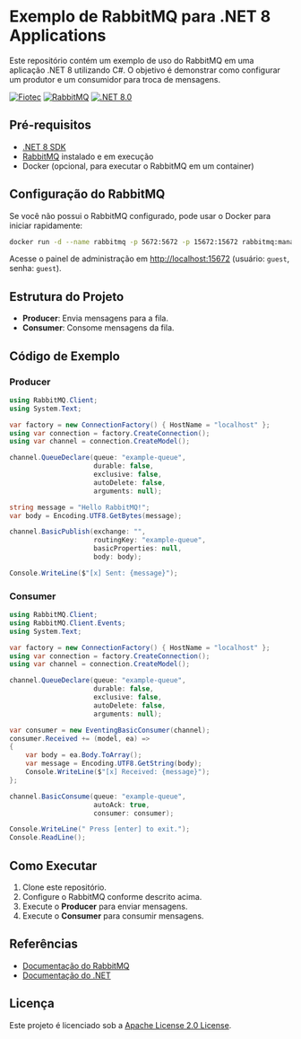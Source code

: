 # Exemplo de RabbitMQ para .NET 8 Applications

Este repositório contém um exemplo de uso do RabbitMQ em uma aplicação .NET 8 utilizando C#. O objetivo é demonstrar como configurar um produtor e um consumidor para troca de mensagens.

[![Fiotec](https://img.shields.io/badge/Fundação-Fiotec-skyblue)](https://www.fiotec.fiocruz.br/)
[![RabbitMQ](https://img.shields.io/badge/RabbitMQ-4.0.6-FF6600)](https://www.rabbitmq.com/)
[![.NET 8.0](https://img.shields.io/badge/.NET-8.0-blue)](https://dotnet.microsoft.com/)

## Pré-requisitos

- [.NET 8 SDK](https://dotnet.microsoft.com/download/dotnet/8.0)
- [RabbitMQ](https://www.rabbitmq.com/download.html) instalado e em execução
- Docker (opcional, para executar o RabbitMQ em um container)

## Configuração do RabbitMQ

Se você não possui o RabbitMQ configurado, pode usar o Docker para iniciar rapidamente:

```bash
docker run -d --name rabbitmq -p 5672:5672 -p 15672:15672 rabbitmq:management
```

Acesse o painel de administração em [http://localhost:15672](http://localhost:15672) (usuário: `guest`, senha: `guest`).

## Estrutura do Projeto

- **Producer**: Envia mensagens para a fila.
- **Consumer**: Consome mensagens da fila.

## Código de Exemplo

### Producer

```csharp
using RabbitMQ.Client;
using System.Text;

var factory = new ConnectionFactory() { HostName = "localhost" };
using var connection = factory.CreateConnection();
using var channel = connection.CreateModel();

channel.QueueDeclare(queue: "example-queue",
                     durable: false,
                     exclusive: false,
                     autoDelete: false,
                     arguments: null);

string message = "Hello RabbitMQ!";
var body = Encoding.UTF8.GetBytes(message);

channel.BasicPublish(exchange: "",
                     routingKey: "example-queue",
                     basicProperties: null,
                     body: body);

Console.WriteLine($"[x] Sent: {message}");
```

### Consumer

```csharp
using RabbitMQ.Client;
using RabbitMQ.Client.Events;
using System.Text;

var factory = new ConnectionFactory() { HostName = "localhost" };
using var connection = factory.CreateConnection();
using var channel = connection.CreateModel();

channel.QueueDeclare(queue: "example-queue",
                     durable: false,
                     exclusive: false,
                     autoDelete: false,
                     arguments: null);

var consumer = new EventingBasicConsumer(channel);
consumer.Received += (model, ea) =>
{
    var body = ea.Body.ToArray();
    var message = Encoding.UTF8.GetString(body);
    Console.WriteLine($"[x] Received: {message}");
};

channel.BasicConsume(queue: "example-queue",
                     autoAck: true,
                     consumer: consumer);

Console.WriteLine(" Press [enter] to exit.");
Console.ReadLine();
```

## Como Executar

1. Clone este repositório.
2. Configure o RabbitMQ conforme descrito acima.
3. Execute o **Producer** para enviar mensagens.
4. Execute o **Consumer** para consumir mensagens.

## Referências

- [Documentação do RabbitMQ](https://www.rabbitmq.com/documentation.html)
- [Documentação do .NET](https://learn.microsoft.com/dotnet/)

## Licença

Este projeto é licenciado sob a [Apache License 2.0 License](LICENSE).
